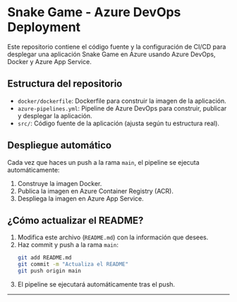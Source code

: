 # Snake Game - Azure DevOps Deployment

Este repositorio contiene el código fuente y la configuración de CI/CD para desplegar una aplicación Snake Game en Azure usando Azure DevOps, Docker y Azure App Service.

## Estructura del repositorio

- `docker/dockerfile`: Dockerfile para construir la imagen de la aplicación.
- `azure-pipelines.yml`: Pipeline de Azure DevOps para construir, publicar y desplegar la aplicación.
- `src/`: Código fuente de la aplicación (ajusta según tu estructura real).

## Despliegue automático

Cada vez que haces un push a la rama `main`, el pipeline se ejecuta automáticamente:
1. Construye la imagen Docker.
2. Publica la imagen en Azure Container Registry (ACR).
3. Despliega la imagen en Azure App Service.

## ¿Cómo actualizar el README?

1. Modifica este archivo (`README.md`) con la información que desees.
2. Haz commit y push a la rama `main`:
   ```sh
   git add README.md
   git commit -m "Actualiza el README"
   git push origin main
   ```
3. El pipeline se ejecutará automáticamente tras el push.

---